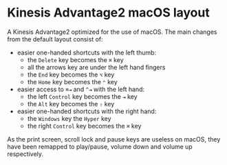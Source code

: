 # Kinesis Advantage2 macOS layout

A Kinesis Advantage2 optimized for the use of macOS. The main changes from the default layout consist of:

- easier one-handed shortcuts with the left thumb:
  - the `Delete` key becomes the `⌘` key
  - all the arrows key are under the left hand fingers
  - the `End` key becomes the `⌥` key
  - the `Home` key becomes the `⌃` key
- easier access to `⌘⇥` and `^⇥` with the left hand:
  - the left `Control` key becomes the `⇥` key
  - the `Alt` key becomes the `⇧` key
- easier one-handed shortcuts with the right hand:
  - the `Windows` key the `Hyper` key
  - the right `Control` key becomes the `⌘` key

As the print screen, scroll lock and pause keys are useless on macOS, they have been remapped to play/pause, volume down and volume up respectively.
